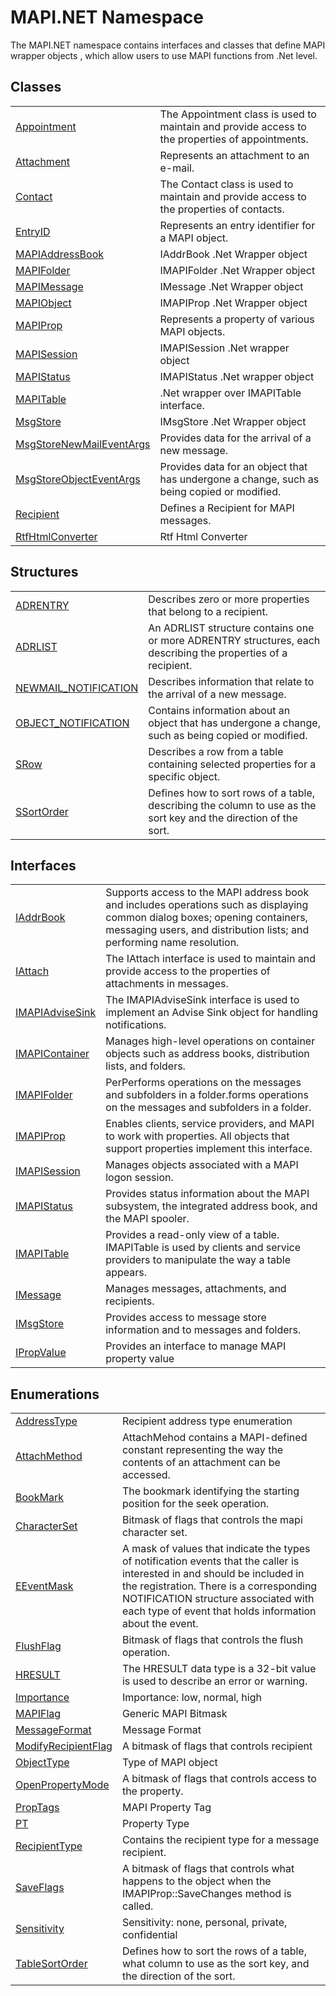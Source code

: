 # MAPI.NET Namespace


The MAPI.NET namespace contains interfaces and classes that define MAPI wrapper objects , which allow users to use MAPI functions from .Net level.



## Classes
<table>
<tr>
<td><a href="T_MAPI_NET_Appointment.md">Appointment</a></td>
<td>The Appointment class is used to maintain and provide access to the properties of appointments.</td></tr>
<tr>
<td><a href="T_MAPI_NET_Attachment.md">Attachment</a></td>
<td>Represents an attachment to an e-mail.</td></tr>
<tr>
<td><a href="T_MAPI_NET_Contact.md">Contact</a></td>
<td>The Contact class is used to maintain and provide access to the properties of contacts.</td></tr>
<tr>
<td><a href="T_MAPI_NET_EntryID.md">EntryID</a></td>
<td>Represents an entry identifier for a MAPI object.</td></tr>
<tr>
<td><a href="T_MAPI_NET_MAPIAddressBook.md">MAPIAddressBook</a></td>
<td>IAddrBook .Net Wrapper object</td></tr>
<tr>
<td><a href="T_MAPI_NET_MAPIFolder.md">MAPIFolder</a></td>
<td>IMAPIFolder .Net Wrapper object</td></tr>
<tr>
<td><a href="T_MAPI_NET_MAPIMessage.md">MAPIMessage</a></td>
<td>IMessage .Net Wrapper object</td></tr>
<tr>
<td><a href="T_MAPI_NET_MAPIObject.md">MAPIObject</a></td>
<td>IMAPIProp .Net Wrapper object</td></tr>
<tr>
<td><a href="T_MAPI_NET_MAPIProp.md">MAPIProp</a></td>
<td>Represents a property of various MAPI objects.</td></tr>
<tr>
<td><a href="T_MAPI_NET_MAPISession.md">MAPISession</a></td>
<td>IMAPISession .Net wrapper object</td></tr>
<tr>
<td><a href="T_MAPI_NET_MAPIStatus.md">MAPIStatus</a></td>
<td>IMAPIStatus .Net wrapper object</td></tr>
<tr>
<td><a href="T_MAPI_NET_MAPITable.md">MAPITable</a></td>
<td>.Net wrapper over IMAPITable interface.</td></tr>
<tr>
<td><a href="T_MAPI_NET_MsgStore.md">MsgStore</a></td>
<td>IMsgStore .Net Wrapper object</td></tr>
<tr>
<td><a href="T_MAPI_NET_MsgStoreNewMailEventArgs.md">MsgStoreNewMailEventArgs</a></td>
<td>Provides data for the arrival of a new message.</td></tr>
<tr>
<td><a href="T_MAPI_NET_MsgStoreObjectEventArgs.md">MsgStoreObjectEventArgs</a></td>
<td>Provides data for an object that has undergone a change, such as being copied or modified.</td></tr>
<tr>
<td><a href="T_MAPI_NET_Recipient.md">Recipient</a></td>
<td>Defines a Recipient for MAPI messages.</td></tr>
<tr>
<td><a href="T_MAPI_NET_RtfHtmlConverter.md">RtfHtmlConverter</a></td>
<td>Rtf Html Converter</td></tr>
</table>

## Structures
<table>
<tr>
<td><a href="T_MAPI_NET_ADRENTRY.md">ADRENTRY</a></td>
<td>Describes zero or more properties that belong to a recipient.</td></tr>
<tr>
<td><a href="T_MAPI_NET_ADRLIST.md">ADRLIST</a></td>
<td>An ADRLIST structure contains one or more ADRENTRY structures, each describing the properties of a recipient.</td></tr>
<tr>
<td><a href="T_MAPI_NET_NEWMAIL_NOTIFICATION.md">NEWMAIL_NOTIFICATION</a></td>
<td>Describes information that relate to the arrival of a new message.</td></tr>
<tr>
<td><a href="T_MAPI_NET_OBJECT_NOTIFICATION.md">OBJECT_NOTIFICATION</a></td>
<td>Contains information about an object that has undergone a change, such as being copied or modified.</td></tr>
<tr>
<td><a href="T_MAPI_NET_SRow.md">SRow</a></td>
<td>Describes a row from a table containing selected properties for a specific object.</td></tr>
<tr>
<td><a href="T_MAPI_NET_SSortOrder.md">SSortOrder</a></td>
<td>Defines how to sort rows of a table, describing the column to use as the sort key and the direction of the sort.</td></tr>
</table>

## Interfaces
<table>
<tr>
<td><a href="T_MAPI_NET_IAddrBook.md">IAddrBook</a></td>
<td>Supports access to the MAPI address book and includes operations such as displaying common dialog boxes; opening containers, messaging users, and distribution lists; and performing name resolution.</td></tr>
<tr>
<td><a href="T_MAPI_NET_IAttach.md">IAttach</a></td>
<td>The IAttach interface is used to maintain and provide access to the properties of attachments in messages.</td></tr>
<tr>
<td><a href="T_MAPI_NET_IMAPIAdviseSink.md">IMAPIAdviseSink</a></td>
<td>The IMAPIAdviseSink interface is used to implement an Advise Sink object for handling notifications.</td></tr>
<tr>
<td><a href="T_MAPI_NET_IMAPIContainer.md">IMAPIContainer</a></td>
<td>Manages high-level operations on container objects such as address books, distribution lists, and folders.</td></tr>
<tr>
<td><a href="T_MAPI_NET_IMAPIFolder.md">IMAPIFolder</a></td>
<td>PerPerforms operations on the messages and subfolders in a folder.forms operations on the messages and subfolders in a folder.</td></tr>
<tr>
<td><a href="T_MAPI_NET_IMAPIProp.md">IMAPIProp</a></td>
<td>Enables clients, service providers, and MAPI to work with properties. All objects that support properties implement this interface.</td></tr>
<tr>
<td><a href="T_MAPI_NET_IMAPISession.md">IMAPISession</a></td>
<td>Manages objects associated with a MAPI logon session.</td></tr>
<tr>
<td><a href="T_MAPI_NET_IMAPIStatus.md">IMAPIStatus</a></td>
<td>Provides status information about the MAPI subsystem, the integrated address book, and the MAPI spooler.</td></tr>
<tr>
<td><a href="T_MAPI_NET_IMAPITable.md">IMAPITable</a></td>
<td>Provides a read-only view of a table. IMAPITable is used by clients and service providers to manipulate the way a table appears.</td></tr>
<tr>
<td><a href="T_MAPI_NET_IMessage.md">IMessage</a></td>
<td>Manages messages, attachments, and recipients.</td></tr>
<tr>
<td><a href="T_MAPI_NET_IMsgStore.md">IMsgStore</a></td>
<td>Provides access to message store information and to messages and folders.</td></tr>
<tr>
<td><a href="T_MAPI_NET_IPropValue.md">IPropValue</a></td>
<td>Provides an interface to manage MAPI property value</td></tr>
</table>

## Enumerations
<table>
<tr>
<td><a href="T_MAPI_NET_AddressType.md">AddressType</a></td>
<td>Recipient address type enumeration</td></tr>
<tr>
<td><a href="T_MAPI_NET_AttachMethod.md">AttachMethod</a></td>
<td>AttachMehod contains a MAPI-defined constant representing the way the contents of an attachment can be accessed.</td></tr>
<tr>
<td><a href="T_MAPI_NET_BookMark.md">BookMark</a></td>
<td>The bookmark identifying the starting position for the seek operation.</td></tr>
<tr>
<td><a href="T_MAPI_NET_CharacterSet.md">CharacterSet</a></td>
<td>Bitmask of flags that controls the mapi character set.</td></tr>
<tr>
<td><a href="T_MAPI_NET_EEventMask.md">EEventMask</a></td>
<td>A mask of values that indicate the types of notification events that the caller is interested in and should be included in the registration. There is a corresponding NOTIFICATION structure associated with each type of event that holds information about the event.</td></tr>
<tr>
<td><a href="T_MAPI_NET_FlushFlag.md">FlushFlag</a></td>
<td>Bitmask of flags that controls the flush operation.</td></tr>
<tr>
<td><a href="T_MAPI_NET_HRESULT.md">HRESULT</a></td>
<td>The HRESULT data type is a 32-bit value is used to describe an error or warning.</td></tr>
<tr>
<td><a href="T_MAPI_NET_Importance.md">Importance</a></td>
<td>Importance: low, normal, high</td></tr>
<tr>
<td><a href="T_MAPI_NET_MAPIFlag.md">MAPIFlag</a></td>
<td>Generic MAPI Bitmask</td></tr>
<tr>
<td><a href="T_MAPI_NET_MessageFormat.md">MessageFormat</a></td>
<td>Message Format</td></tr>
<tr>
<td><a href="T_MAPI_NET_ModifyRecipientFlag.md">ModifyRecipientFlag</a></td>
<td>A bitmask of flags that controls recipient</td></tr>
<tr>
<td><a href="T_MAPI_NET_ObjectType.md">ObjectType</a></td>
<td>Type of MAPI object</td></tr>
<tr>
<td><a href="T_MAPI_NET_OpenPropertyMode.md">OpenPropertyMode</a></td>
<td>A bitmask of flags that controls access to the property.</td></tr>
<tr>
<td><a href="T_MAPI_NET_PropTags.md">PropTags</a></td>
<td>MAPI Property Tag</td></tr>
<tr>
<td><a href="T_MAPI_NET_PT.md">PT</a></td>
<td>Property Type</td></tr>
<tr>
<td><a href="T_MAPI_NET_RecipientType.md">RecipientType</a></td>
<td>Contains the recipient type for a message recipient.</td></tr>
<tr>
<td><a href="T_MAPI_NET_SaveFlags.md">SaveFlags</a></td>
<td>A bitmask of flags that controls what happens to the object when the IMAPIProp::SaveChanges method is called.</td></tr>
<tr>
<td><a href="T_MAPI_NET_Sensitivity.md">Sensitivity</a></td>
<td>Sensitivity: none, personal, private, confidential</td></tr>
<tr>
<td><a href="T_MAPI_NET_TableSortOrder.md">TableSortOrder</a></td>
<td>Defines how to sort the rows of a table, what column to use as the sort key, and the direction of the sort.</td></tr>
</table>